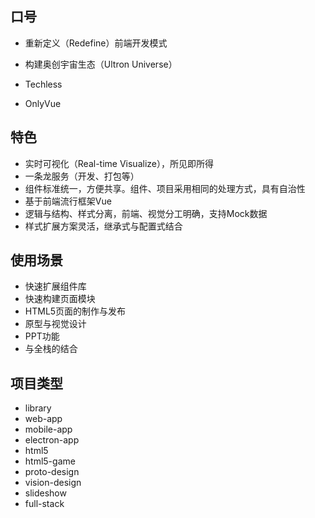 ## 口号

- 重新定义（Redefine）前端开发模式
- 构建奥创宇宙生态（Ultron Universe）

- Techless
- OnlyVue

## 特色

- 实时可视化（Real-time Visualize），所见即所得
- 一条龙服务（开发、打包等）
- 组件标准统一，方便共享。组件、项目采用相同的处理方式，具有自治性
- 基于前端流行框架Vue
- 逻辑与结构、样式分离，前端、视觉分工明确，支持Mock数据
- 样式扩展方案灵活，继承式与配置式结合

## 使用场景

- 快速扩展组件库
- 快速构建页面模块
- HTML5页面的制作与发布
- 原型与视觉设计
- PPT功能
- 与全栈的结合

## 项目类型

- library
- web-app
- mobile-app
- electron-app
- html5
- html5-game
- proto-design
- vision-design
- slideshow
- full-stack

